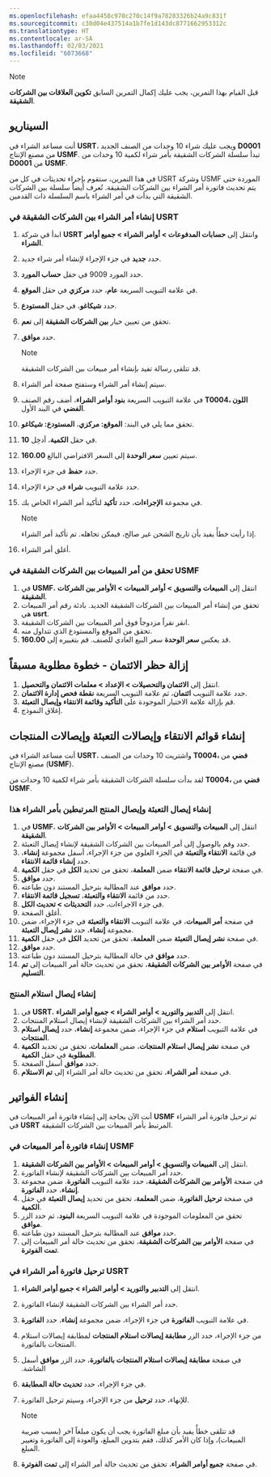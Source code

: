 ```yaml
---
ms.openlocfilehash: efaa4458c970c270c14f9a78283326b24a9c831f
ms.sourcegitcommit: c30d04e437514a1b7fe1d143dc8771662953312c
ms.translationtype: HT
ms.contentlocale: ar-SA
ms.lasthandoff: 02/03/2021
ms.locfileid: "6073668"
---
```

> [!NOTE]
> قبل القيام بهذا التمرين، يجب عليك إكمال التمرين السابق **تكوين العلاقات بين الشركات الشقيقة**.
## <a name="scenario"></a>السيناريو
أنت مساعد الشراء في **USRT**، ويجب عليك شراء 10 وحدات من الصنف الجديد **D0001** من مصنع الإنتاج **USMF**. تبدأ سلسلة الشركات الشقيقة بأمر شراء لكمية 10 وحدات من **D0001** من **USMF**.

في هذا التمرين، ستقوم بإجراء تحديثات في كل من USRT وشركة USMF الموردة حتى يتم تحديث فاتورة أمر الشراء بين الشركات الشقيقة. تُعرف أيضاً سلسلة بين الشركات الشقيقة التي بدأت في أمر الشراء باسم السلسلة ذات القدمين.

### <a name="create-the-intercompany-purchase-order-in-usrt"></a>إنشاء أمر الشراء بين الشركات الشقيقة في USRT

1.  ابدأ في شركة **USRT** وانتقل إلى **حسابات المدفوعات > أوامر الشراء > جميع أوامر الشراء**. 
2.  حدد **جديد** في جزء الإجراء لإنشاء أمر شراء جديد.
3.  حدد المورد 9009 في حقل **حساب المورد**.
4.  في علامة التبويب السريعة **عام**، حدد **مركزي** في حقل **الموقع**.
5.  حدد **شيكاغو**، في حقل **المستودع**.
6.  تحقق من تعيين خيار **بين الشركات الشقيقة** إلى **نعم**.
4.  حدد **موافق**.
    > [!NOTE]
    > قد تتلقى رسالة تفيد بإنشاء أمر مبيعات بين الشركات الشقيقة.
5.  سيتم إنشاء أمر الشراء وستفتح صفحة أمر الشراء. 
7.  في علامة التبويب السريعة **بنود أوامر الشراء**، أضف رقم الصنف **T0004، اللون الفضي** في البند الأول.
6.  تحقق مما يلي في البند: **الموقع: مركزي**، **المستودع: شيكاغو**.
7.  في حقل **الكمية**، أدخِل **10**. 
8.  سيتم تعيين **سعر الوحدة** إلى السعر الافتراضي البالغ **160.00**.
7.  حدد **حفظ** في جزء الإجراء.
8.  حدد علامة التبويب **شراء** في جزء الإجراء.
9.  في مجموعة **الإجراءات**، حدد **تأكيد** لتأكيد أمر الشراء الخاص بك.

    > [!NOTE]
    > إذا رأيت خطأً يفيد بأن تاريخ الشحن غير صالح، فيمكن تجاهله. تم تأكيد أمر الشراء. 

9.  أغلق أمر الشراء.

### <a name="verify-the-intercompany-sales-order-in-usmf"></a>تحقق من أمر المبيعات بين الشركات الشقيقة في USMF

1. في **USMF**، انتقل إلى **المبيعات والتسويق > أوامر المبيعات > الأوامر بين الشركات الشقيقة**.
2. تحقق من إنشاء أمر المبيعات بين الشركات الشقيقة الجديد. بادئة رقم أمر المبيعات هي **usrt**.
3. انقر نقراً مزدوجاً فوق أمر المبيعات بين الشركات الشقيقة.
4. تحقق من الموقع والمستودع الذي تتداول منه.
5. قد يعكس **سعر الوحدة** سعر البيع العادي للصنف. قم بتغييره إلى **160.00**.

## <a name="remove-credit-blocking--prerequisite-step"></a>إزالة حظر الائتمان - خطوة مطلوبة مسبقاً

1. انتقل إلى **الائتمان والتحصيلات > الإعداد > معلمات الائتمان والتحصيل**.
2. حدد علامة التبويب **ائتمان**، ثم علامة التبويب السريعة **نقطة فحص إدارة الائتمان**. 
3. قم بإزالة علامة الاختيار الموجودة على **التأكيد وقائمة الانتقاء وإيصال التعبئة**.
4. إغلاق النموذج. 


## <a name="generate-picking-lists-packing-slips-and-product-receipts"></a>إنشاء قوائم الانتقاء وإيصالات التعبئة وإيصالات المنتجات
 

أنت مساعد الشراء في **USRT**، واشتريت 10 وحدات من الصنف **T0004، فضي** من مصنع الإنتاج (**USMF**).

لقد بدأت سلسلة الشركات الشقيقة بأمر شراء لكمية 10 وحدات من **T0004، فضي** من **USMF**.

### <a name="generate-the-packing-slip-and-product-receipt-that-are-associated-with-this-purchase-order"></a>إنشاء إيصال التعبئة وإيصال المنتج المرتبطين بأمر الشراء هذا

1.  في **USMF**، انتقل إلى **المبيعات والتسويق > أوامر المبيعات > الأوامر بين الشركات الشقيقة**.
2.  حدد وقم بالوصول إلى أمر المبيعات بين الشركات الشقيقة لإنشاء إيصال التعبئة.
3.  في قائمة **الانتقاء والتعبئة** في الجزء العلوي من جزء الإجراء، أسفل مجموعة **إنشاء**، حدد **إنشاء قائمة الانتقاء**.
4.  في صفحة **ترحيل قائمة الانتقاء** ضمن **المعلمة**، تحقق من تحديد **الكل** في حقل **الكمية**.
5.  حدد **موافق**.
6.  حدد **موافق** عند المطالبة بترحيل المستند دون طباعته.
7.  حدد من قائمة **الانتقاء والتعبئة**، **تسجيل قائمة الانتقاء**.
8.  في جزء الاجراءات، حدد **التحديثات > تحديث الكل**.
6.  أغلق الصفحة.
6.  في صفحة **أمر المبيعات**، في علامة التبويب **الانتقاء والتعبئة** في جزء الإجراء، ضمن مجموعة **إنشاء**، حدد **نشر إيصال التعبئة**.
7.  في صفحة **نشر إيصال التعبئة** ضمن **المعلمة**، تحقق من تحديد **الكل** في حقل **الكمية**.
8.  حدد **موافق**. 
9.  حدد **موافق** في حالة المطالبة بترحيل المستند دون طباعته.
9.  في صفحة **الأوامر بين الشركات الشقيقة**، تحقق من تحديث حالة أمر المبيعات إلى **تم التسليم**.

### <a name="generate-a-product-receipt"></a>إنشاء إيصال استلام المنتج

1.  في **USRT**، انتقل إلى **التدبير والتوريد > أوامر الشراء > جميع أوامر الشراء**.
2.  حدد أمر الشراء بين الشركات الشقيقة لإنشاء إيصال استلام المنتجات.
3.  في علامة التبويب **استلام** في جزء الإجراء، ضمن مجموعة **إنشاء**، حدد **إيصال استلام المنتجات**.
4.  في صفحة **نشر إيصال استلام المنتجات**، ضمن **المعلمات**، تحقق من تحديد **الكمية المطلوبة** في حقل **الكمية**.
5.  حدد **موافق** أسفل الصفحة.
6.  في صفحة **أمر الشراء**، تحقق من تحديث حالة أمر الشراء إلى **تم الاستلام**.

## <a name="generate-invoices"></a>إنشاء الفواتير
 

أنت الآن بحاجة إلى إنشاء فاتورة أمر المبيعات في **USMF** ثم ترحيل فاتورة أمر الشراء في **USRT** المرتبط بأمر المبيعات بين الشركات الشقيقة.

### <a name="generate-the-sales-order-invoice-in-usmf"></a>إنشاء فاتورة أمر المبيعات في USMF

1.  انتقل إلى **المبيعات والتسويق > أوامر المبيعات > الأوامر بين الشركات الشقيقة**.
2.  حدد أمر المبيعات بين الشركات الشقيقة لإنشاء الفاتورة.
3.  في صفحة **الأوامر بين الشركات الشقيقة**، حدد علامة التبويب **الفاتورة**. ضمن مجموعة **إنشاء**، حدد **الفاتورة**.
4.  في صفحة **ترحيل الفاتورة**، ضمن **المعلمة**، تحقق من تحديد **إيصال التعبئة** في حقل **الكمية**.
5.  تحقق من المعلومات الموجودة في علامة التبويب السريعة **البنود**، ثم حدد الزر **موافق**.
6.  حدد **موافق** عند المطالبة بترحيل المستند دون طباعته.
7.  في صفحة **الأوامر بين الشركات الشقيقة**، تحقق من تحديث حالة أمر المبيعات إلى **تمت الفوترة**.

### <a name="post-the-purchase-order-invoice-in-usrt"></a>ترحيل فاتورة أمر الشراء في USRT

1.  انتقل إلى **التدبير والتوريد > أوامر الشراء > جميع أوامر الشراء**.
2.  حدد أمر الشراء بين الشركات الشقيقة لإنشاء الفاتورة.
3.  في علامة التبويب **الفاتورة** في جزء الإجراء، ضمن مجموعة **إنشاء**، حدد **الفاتورة**.
5.  من جزء الإجراء، حدد الزر **مطابقة إيصالات استلام المنتجات** لمطابقة إيصالات استلام المنتجات بالفاتورة.
6.  في صفحة **مطابقة إيصالات استلام المنتجات بالفاتورة‬‏‫**، حدد الزر **موافق** أسفل الشاشة.
6.  في جزء الإجراء، حدد **تحديث حالة المطابقة**.
7.  للإنهاء، حدد **ترحيل** من جزء الإجراء، وسيتم ترحيل الفاتورة.

    > [!NOTE]
    > قد تتلقى خطأً يفيد بأن مبلغ الفاتورة يجب أن يكون مبلغاً آخر (بسبب ضريبة المبيعات)، وإذا كان الأمر كذلك، فقم بتدوين المبلغ، والعودة إلى الفاتورة وتغيير المبلغ.
    
8.  في صفحة **جميع أوامر الشراء**، تحقق من تحديث حالة أمر الشراء إلى **تمت الفوترة**. 
